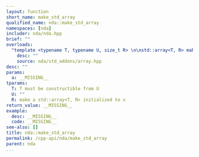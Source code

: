 ```yaml
---
layout: function
short_name: make_std_array
qualified_name: nda::make_std_array
namespaces: [nda]
includer: nda/nda.hpp
brief: ""
overloads:
  "template <typename T, typename U, size_t R> \n\nstd::array<T, R> make_std_array(const std::array<U, R> & a)":
    desc: ""
    source: nda/std_addons/array.hpp
desc: ""
params:
  a: __MISSING__
tparams:
  T: T must be constructible from U
  U: ""
  R: make a std::array<T, R> initialized to v
return_value: __MISSING__
example:
  desc: __MISSING__
  code: __MISSING__
see-also: []
title: nda::make_std_array
permalink: /cpp-api/nda/make_std_array
parent: nda
...
```


